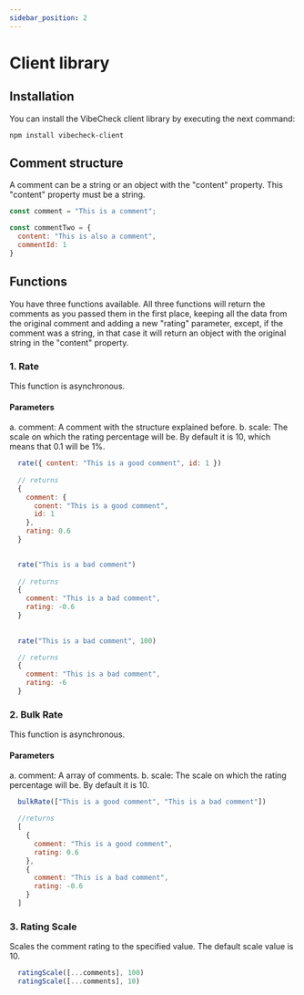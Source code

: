 ```yaml
---
sidebar_position: 2
---
```


# Client library
## Installation
You can install the VibeCheck client library by executing the next command:

```shell
npm install vibecheck-client
```

## Comment structure
A comment can be a string or an object with the "content" property. This "content" property must be a string.

```js
const comment = "This is a comment";

const commentTwo = {
  content: "This is also a comment",
  commentId: 1
}
```

## Functions
You have three functions available. All three functions will return the comments as you passed them in the first place, keeping all the data from the original comment and adding a new "rating" parameter, except, if the comment was a string, in that case it will return an object with the original string in the "content" property.

### 1. Rate
This function is asynchronous.

#### Parameters
a. comment: A comment with the structure explained before.
b. scale: The scale on which the rating percentage will be. By default it is 10, which means that 0.1 will be 1%.

```js
  rate({ content: "This is a good comment", id: 1 }) 
  
  // returns
  {
    comment: {
      conent: "This is a good comment",
      id: 1
    }, 
    rating: 0.6
  }

  
  rate("This is a bad comment")
  
  // returns
  {
    comment: "This is a bad comment",
    rating: -0.6
  }
  
  
  rate("This is a bad comment", 100) 

  // returns
  {
    comment: "This is a bad comment",
    rating: -6
  }
```

### 2. Bulk Rate
This function is asynchronous.

#### Parameters
a. comment: A array of comments.
b. scale: The scale on which the rating percentage will be. By default it is 10.

```js
  bulkRate(["This is a good comment", "This is a bad comment"])

  //returns 
  [
    {
      comment: "This is a good comment",
      rating: 0.6
    }, 
    {
      comment: "This is a bad comment",
      rating: -0.6
    }
  ]
```

### 3. Rating Scale
Scales the comment rating to the specified value. The default scale value is 10.

```js
  ratingScale([...comments], 100)
  ratingScale([...comments], 10)
```